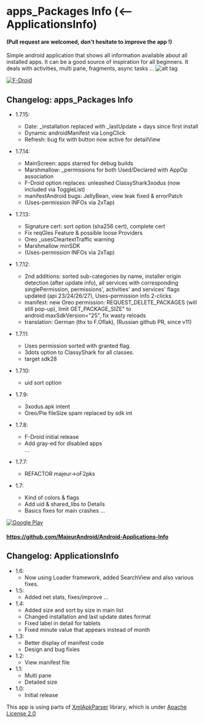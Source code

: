 # apps_Packages Info (<-- ApplicationsInfo)

#### (Pull request are welcomed, don't hesitate to improve the app !)

Simple android application that shows all information available about all installed apps.
It can be a good source of inspiration for all beginners. It deals with activities, multi pane, fragments, async tasks ... 
![alt tag](https://bitbucket.org/oF2pks/fdroid-applications-info/raw/9a73274f8c99e6261fbb2ead15d2262e76858bdd/pixelC.png)

[![F-Droid](https://fdroid.gitlab.io/artwork/badge/get-it-on.png "Get it on F-Droid")](https://f-droid.org/en/packages/com.oF2pks.applicationsinfo/)
## Changelog: apps_Packages Info

 * 1.7.15:
     * Date: _installation replaced with _lastUpdate + days since first install
     * Dynamic androidManifest via LongClick
     * Refresh: bug fix with button now active for detailView
 * 1.7.14:
     * MainScreen: apps starred for debug builds
     * Marshmallow: _permissions for both Used/Declared with AppOp association 
     * F-Droid option replaces: unleashed ClassyShark3xodus (now included via ToggleList)
     * manifestAndroid bugs: JellyBean, view leak fixed & errorPatch
     * (Uses-permission INFOs via 2xTap)
 * 1.7.13:
     * Signature cert: sort option (sha256 cert), complete cert
     * Fix reqGles Feature & possible loose Providers
     * Oreo _usesCleartextTraffic warning
     * Marshmallow minSDK
     * (Uses-permission INFOs via 2xTap)
 * 1.7.12:
     * 2nd additions: sorted sub-categories by name, installer origin detection (after update info), all services with corresponding singlePermission, permissions', activities' and services' flags updated (api 23/24/26/27), Uses-permission info 2-clicks
     * manifest: new Oreo permission: REQUEST_DELETE_PACKAGES (will still pop-up), limit GET_PACKAGE_SIZE" to android:maxSdkVersion="25", fix wasty reloads
     * translation: German (thx to F.Oflak), (Russian github PR, since v11)
 * 1.7.11:
     * Uses permission sorted with granted flag.
     * 3dots option to ClassyShark for all classes.
     * target sdk28
 * 1.7.10:
     * uid sort option 
 * 1.7.9:
     * 3xodus.apk intent 
     * Oreo/Pie fileSize spam replaced by sdk int
 * 1.7.8:
     * F-Droid initial release
     * Add gray-ed for disabled apps      
...
     
 * 1.7.7:
     * REFACTOR majeur->oF2pks 
 * 1.7:
     * Kind of colors & flags      
     * Add uid & shared_libs to Details 
     * Basics fixes for main crashes
...


[![Google Play](https://play.google.com/intl/en_us/badges/images/generic/en-play-badge.png "Get it on Google Play")](https://play.google.com/store/apps/details?id=com.majeur.applicationsinfo)
#### https://github.com/MajeurAndroid/Android-Applications-Info
## Changelog: ApplicationsInfo

 * 1.6:
     * Now using Loader framework, added SearchView and also various fixes.
 * 1.5:
     * Added net stats, fixes/improve
...     
 * 1.4:
     * Added size and sort by size in main list
     * Changed installation and last update dates format
     * Fixed label in detail for tablets
     * Fixed minute value that appears instead of month
 * 1.3:
     * Better display of manifest code
     * Design and bug fixies
 * 1.2:
     * View manifest file
 * 1.1:
     * Multi pane
     * Detailed size
 * 1.0:
     * Initial release

This app is using parts of [XmlApkParser](http://code.google.com/p/xml-apk-parser/) library, which is under [Apache License 2.0](http://www.apache.org/licenses/LICENSE-2.0)


